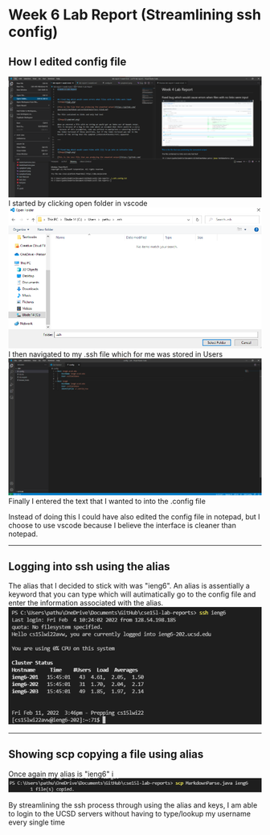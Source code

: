 # Week 6 Lab Report (Streamlining ssh config)

## How I edited config file

![Image](openfolder.png)
I started by clicking open folder in vscode
![Image](navigatingToFolder.png)
I then navigated to my .ssh file which for me was stored in Users
![Image](configfile.png)
Finally I entered the text that I wanted to into the .config file

Instead of doing this I could have also edited the config file in notepad, but I choose to use vscode because I believe the interface is cleaner than notepad.

--- 

## Logging into ssh using the alias


The alias that I decided to stick with was "ieng6".
An alias is assentially a keyword that you can type which will autimatically go to the config file and enter the information associated with the alias.
![Image](sshLogin.png)

--- 

## Showing scp copying a file using alias

Once again my alias is "ieng6"
i
![Image](scp.png)

By streamlining the ssh process through using the alias and keys, I am able to login to the UCSD servers without having to type/lookup my username every single time